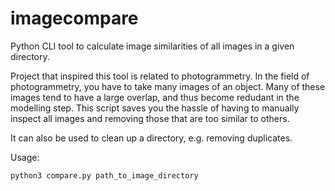 # imagecompare
Python CLI tool to calculate image similarities of all images in a given directory.

Project that inspired this tool is related to photogrammetry. In the field of photogrammetry, you have to take many images of an object.
Many of these images tend to have a large overlap, and thus become redudant in the modelling step. This script saves you the hassle of having to
manually inspect all images and removing those that are too similar to others.

It can also be used to clean up a directory, e.g. removing duplicates.

Usage:
```
python3 compare.py path_to_image_directory
````
